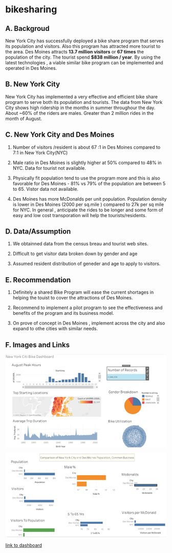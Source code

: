 # bikesharing

## A. Backgroud

New York City has successfully deployed a bike share program that serves its population and visitors.
Also this program has attracted more tourist to the area. Des Moines attracts **13.7 million visitors** 
or **67 times** the population of the city. The tourist spend **$838 million / year**.
By using the latest technologies , a viable similar bike program can be implemented and operated in Des Moines.

## B. New York City

New York City has implemented a very effective and efficient bike share program to serve both its population and tourists.
The data from New York City shows high ridership in the months in summer throughour the day. About ~60% of the riders are males.
Greater than 2 million rides in the month of August. 


## C. New York City and Des Moines

1. Number of visitors /resident is about 67 :1 in Des Moines compared to 7:1 in New York City(NYC)

2. Male ratio in Des Moines is slightly higher at 50% compared to 48% in NYC. Data for tourist not available.

3. Physically fit population tend to use the program more and this is also favorable for Des Moines - 81% vs 79% of the population 
are between 5 to 65. Vistor data not available.

4. Des Moines has more McDonalds per unit population.  Population density is lower in Des Moines (2000 per sq.mile )
compared to 27k per sq mile for NYC. In general , anticipate the rides to be longer and some form of easy and low cost 
transporation will help the tourists/residents.

## D. Data/Assumption
1. We obtainned data from the census breau and tourist web sites.

2. Difficult to get visitor data broken down by gender and age

3. Assumed resident distribution of geneder and age to apply to visitors.

## E. Recommendation
1.  Definitely a shared Bike Program will ease the current shortages in helping the touist to cover the attractions of Des Moines.

2. Recommend to implement a pilot program to see the effectiveness and benefits of the program and its business model.

3. On prove of concept in Des Moines , implement across the city and also expand to othe cities with similar needs.

## F. Images and Links

![](nyc.PNG)

![](des_moines_dashboard.PNG)

[link to dashboard](https://public.tableau.com/profile/lakshmanan.karuppiah#!/vizhome/DesMoines-case/DesMoinesBikeRental?publish=yes "link to dashboard")